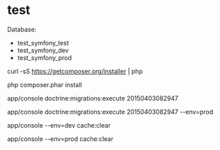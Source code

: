 test
====

Database: 
 - test_symfony_test
 - test_symfony_dev
 - test_symfony_prod

curl -sS https://getcomposer.org/installer | php

php composer.phar install
 
app/console doctrine:migrations:execute 20150403082947

app/console doctrine:migrations:execute 20150403082947 --env=prod

app/console --env=dev cache:clear

app/console --env=prod cache:clear


